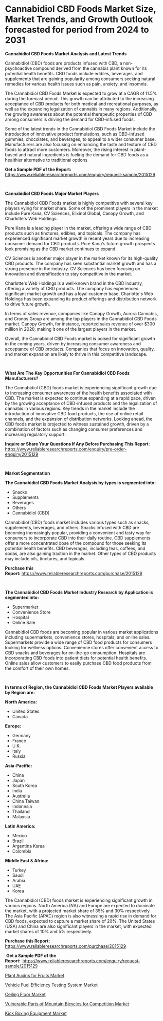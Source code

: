 <p><h1>Cannabidiol CBD Foods Market Size, Market Trends, and Growth Outlook forecasted for period from 2024 to 2031</h1></p><p><strong>Cannabidiol CBD Foods Market Analysis and Latest Trends</strong></p>
<p><p>Cannabidiol (CBD) foods are products infused with CBD, a non-psychoactive compound derived from the cannabis plant known for its potential health benefits. CBD foods include edibles, beverages, and supplements that are gaining popularity among consumers seeking natural remedies for various health issues such as pain, anxiety, and insomnia.</p><p>The Cannabidiol CBD Foods Market is expected to grow at a CAGR of 11.5% during the forecast period. This growth can be attributed to the increasing acceptance of CBD products for both medical and recreational purposes, as well as the expanding legalization of cannabis in many regions. Additionally, the growing awareness about the potential therapeutic properties of CBD among consumers is driving the demand for CBD-infused foods.</p><p>Some of the latest trends in the Cannabidiol CBD Foods Market include the introduction of innovative product formulations, such as CBD-infused gummies, chocolates, and beverages, to appeal to a wider consumer base. Manufacturers are also focusing on enhancing the taste and texture of CBD foods to attract more customers. Moreover, the rising interest in plant-based and natural ingredients is fueling the demand for CBD foods as a healthier alternative to traditional options.</p></p>
<p><strong>Get a Sample PDF of the Report:&nbsp;</strong> <a href="https://www.reliableresearchreports.com/enquiry/request-sample/2015129">https://www.reliableresearchreports.com/enquiry/request-sample/2015129</a></p>
<p>&nbsp;</p>
<p><strong>Cannabidiol CBD Foods Major Market Players</strong></p>
<p><p>The Cannabidiol CBD Foods market is highly competitive with several key players vying for market share. Some of the prominent players in the market include Pure Kana, CV Sciences, Elixinol Global, Canopy Growth, and Charlotte's Web Holdings.</p><p>Pure Kana is a leading player in the market, offering a wide range of CBD products such as tinctures, edibles, and topicals. The company has experienced significant market growth in recent years due to increasing consumer demand for CBD products. Pure Kana's future growth prospects look promising as the CBD market continues to expand.</p><p>CV Sciences is another major player in the market known for its high-quality CBD products. The company has seen substantial market growth and has a strong presence in the industry. CV Sciences has been focusing on innovation and diversification to stay competitive in the market.</p><p>Charlotte's Web Holdings is a well-known brand in the CBD industry, offering a variety of CBD products. The company has experienced significant market growth and has a loyal customer base. Charlotte's Web Holdings has been expanding its product offerings and distribution network to drive future growth.</p><p>In terms of sales revenue, companies like Canopy Growth, Aurora Cannabis, and Cronos Group are among the top players in the Cannabidiol CBD Foods market. Canopy Growth, for instance, reported sales revenue of over $300 million in 2020, making it one of the largest players in the market.</p><p>Overall, the Cannabidiol CBD Foods market is poised for significant growth in the coming years, driven by increasing consumer awareness and acceptance of CBD products. Companies that focus on innovation, quality, and market expansion are likely to thrive in this competitive landscape.</p></p>
<p>&nbsp;</p>
<p><strong>What Are The Key Opportunities For Cannabidiol CBD Foods Manufacturers?</strong></p>
<p><p>The Cannabidiol (CBD) foods market is experiencing significant growth due to increasing consumer awareness of the health benefits associated with CBD. The market is expected to continue expanding at a rapid pace, driven by the growing acceptance of CBD-infused products and the legalization of cannabis in various regions. Key trends in the market include the introduction of innovative CBD food products, the rise of online retail channels, and the expansion of distribution networks. Looking ahead, the CBD foods market is projected to witness sustained growth, driven by a combination of factors such as changing consumer preferences and increasing regulatory support.</p></p>
<p><strong>Inquire or Share Your Questions If Any Before Purchasing This Report:</strong> <a href="https://www.reliableresearchreports.com/enquiry/pre-order-enquiry/2015129">https://www.reliableresearchreports.com/enquiry/pre-order-enquiry/2015129</a></p>
<p>&nbsp;</p>
<p><strong>Market Segmentation</strong></p>
<p><strong>The Cannabidiol CBD Foods Market Analysis by types is segmented into:</strong></p>
<p><ul><li>Snacks</li><li>Supplements</li><li>Beverages</li><li>Others</li><li>Cannabidiol (CBD)</li></ul></p>
<p><p>Cannabidiol (CBD) foods market includes various types such as snacks, supplements, beverages, and others. Snacks infused with CBD are becoming increasingly popular, providing a convenient and tasty way for consumers to incorporate CBD into their daily routine. CBD supplements offer a more concentrated dose of the compound for those seeking its potential health benefits. CBD beverages, including teas, coffees, and sodas, are also gaining traction in the market. Other types of CBD products may include oils, tinctures, and topicals.</p></p>
<p><strong>Purchase this Report:&nbsp;</strong><a href="https://www.reliableresearchreports.com/purchase/2015129">https://www.reliableresearchreports.com/purchase/2015129</a></p>
<p>&nbsp;</p>
<p><strong>The Cannabidiol CBD Foods Market Industry Research by Application is segmented into:</strong></p>
<p><ul><li>Supermarket</li><li>Convenience Store</li><li>Hospital</li><li>Online Sale</li></ul></p>
<p><p>Cannabidiol CBD foods are becoming popular in various market applications including supermarkets, convenience stores, hospitals, and online sales. Supermarkets provide a wide range of CBD food products for consumers looking for wellness options. Convenience stores offer convenient access to CBD snacks and beverages for on-the-go consumption. Hospitals are incorporating CBD foods into patient diets for potential health benefits. Online sales allow customers to easily purchase CBD food products from the comfort of their own homes.</p></p>
<p>&nbsp;</p>
<p><strong>In terms of Region, the Cannabidiol CBD Foods Market Players available by Region are:</strong></p>
<p>
    <p> <strong> North America: </strong>
        <ul>
            <li>United States</li>
            <li>Canada</li>
        </ul>
        </p> 
    <p> <strong> Europe: </strong>
        <ul>
            <li>Germany</li>
            <li>France</li>
            <li>U.K.</li>
            <li>Italy</li>
            <li>Russia</li>
        </ul>
        </p> 
    <p> <strong> Asia-Pacific: </strong>
        <ul>
            <li>China</li>
            <li>Japan</li>
            <li>South Korea</li>
            <li>India</li>
            <li>Australia</li>
            <li>China Taiwan</li>
            <li>Indonesia</li>
            <li>Thailand</li>
            <li>Malaysia</li>
        </ul>
        </p> 
    <p> <strong> Latin America: </strong>
        <ul>
            <li>Mexico</li>
            <li>Brazil</li>
            <li>Argentina Korea</li>
            <li>Colombia</li>
        </ul>
        </p> 
    <p> <strong> Middle East & Africa: </strong>
        <ul>
            <li>Turkey</li>
            <li>Saudi</li>
            <li>Arabia</li>
            <li>UAE</li>
            <li>Korea</li>
        </ul>
    </p>
    </p>
<p><p>The Cannabidiol (CBD) foods market is experiencing significant growth in various regions. North America (NA) and Europe are expected to dominate the market, with a projected market share of 35% and 30% respectively. The Asia Pacific (APAC) region is also witnessing a rapid rise in demand for CBD foods, expected to capture a market share of 20%. The United States (USA) and China are also significant players in the market, with expected market shares of 10% and 5% respectively.</p></p>
<p><strong>Purchase this Report: </strong><a href="https://www.reliableresearchreports.com/purchase/2015129">https://www.reliableresearchreports.com/purchase/2015129</a></p>
<p>&nbsp;<strong>Get a Sample PDF of the Report:&nbsp;&nbsp;</strong><a href="https://www.reliableresearchreports.com/enquiry/request-sample/2015129">https://www.reliableresearchreports.com/enquiry/request-sample/2015129</a></p>
<p><strong></strong></p>
<p><p><a href="https://sudsy-motorcycle-bbc.notion.site/Plant-Auxins-for-Fruits-Market-Size-Evaluating-its-Market-Trends-Growth-and-Projections-2024-20-aa01c55f4e37470ca93aca6585700bcc">Plant Auxins for Fruits Market</a></p><p><a href="https://military-diascia-e68.notion.site/Vehicle-Fuel-Efficiency-Testing-System-Market-Size-Global-Industry-Overview-Market-Segmentation-an-79ac13d8728a42beb9106cf65fd51621">Vehicle Fuel Efficiency Testing System Market</a></p><p><a href="https://view.publitas.com/reportprime-1/ceiling-floor-market-analysis-examines-its-scope-on-growth-opportunities-and-forecasted-trends-spanning-from-2024-to-2031/">Ceiling Floor Market</a></p><p><a href="https://meowing-canidae-761.notion.site/Vulnerable-Parts-of-Mountain-Bicycles-for-Competition-Market-Research-Report-Provides-thorough-Indus-fed8c4cad4e946f99819b1e01f4dc302">Vulnerable Parts of Mountain Bicycles for Competition Market</a></p><p><a href="https://view.publitas.com/reportprime-1/decoding-the-kick-boxing-equipment-market-a-deep-dive-into-the-latest-market-trends-market-segmentation-and-competitive-analysis/">Kick Boxing Equipment Market</a></p></p>